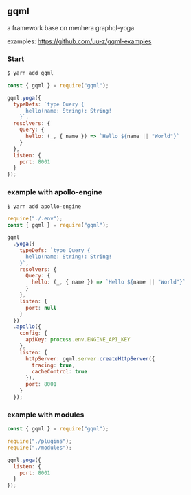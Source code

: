 ## gqml

a framework base on menhera graphql-yoga

examples: https://github.com/uu-z/gqml-examples

### Start

```bash
$ yarn add gqml
```

```js
const { gqml } = require("gqml");

gqml.yoga({
  typeDefs: `type Query {
      hello(name: String): String!
    }`,
  resolvers: {
    Query: {
      hello: (_, { name }) => `Hello ${name || "World"}`
    }
  },
  listen: {
    port: 8001
  }
});
```

### example with apollo-engine

```bash
$ yarn add apollo-engine
```

```js
require("./.env");
const { gqml } = require("gqml");

gqml
  .yoga({
    typeDefs: `type Query {
      hello(name: String): String!
    }`,
    resolvers: {
      Query: {
        hello: (_, { name }) => `Hello ${name || "World"}`
      }
    },
    listen: {
      port: null
    }
  })
  .apollo({
    config: {
      apiKey: process.env.ENGINE_API_KEY
    },
    listen: {
      httpServer: gqml.server.createHttpServer({
        tracing: true,
        cacheControl: true
      }),
      port: 8001
    }
  });
```

### example with modules

```js
const { gqml } = require("gqml");

require("./plugins");
require("./modules");

gqml.yoga({
  listen: {
    port: 8001
  }
});
```

